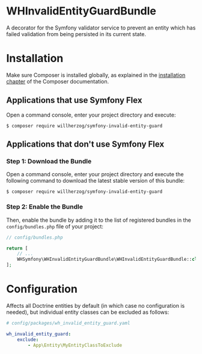 # WHInvalidEntityGuardBundle
 A decorator for the Symfony validator service to prevent an entity which has failed validation from being persisted in its current state.


Installation
============

Make sure Composer is installed globally, as explained in the
[installation chapter](https://getcomposer.org/doc/00-intro.md)
of the Composer documentation.

Applications that use Symfony Flex
----------------------------------

Open a command console, enter your project directory and execute:

```console
$ composer require willherzog/symfony-invalid-entity-guard
```

Applications that don't use Symfony Flex
----------------------------------------

### Step 1: Download the Bundle

Open a command console, enter your project directory and execute the
following command to download the latest stable version of this bundle:

```console
$ composer require willherzog/symfony-invalid-entity-guard
```

### Step 2: Enable the Bundle

Then, enable the bundle by adding it to the list of registered bundles
in the `config/bundles.php` file of your project:

```php
// config/bundles.php

return [
    // ...
    WHSymfony\WHInvalidEntityGuardBundle\WHInvalidEntityGuardBundle::class => ['all' => true],
];
```

Configuration
=============

Affects all Doctrine entities by default (in which case no configuration is needed), but individual entity classes can be excluded as follows:

```yaml
# config/packages/wh_invalid_entity_guard.yaml

wh_invalid_entity_guard:
    exclude:
        - App\Entity\MyEntityClassToExclude
```
